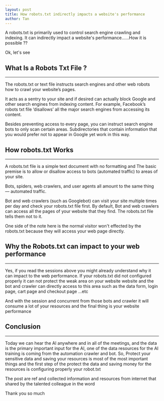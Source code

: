 ```yaml
---
layout: post
title: How robots.txt indirectly impacts a website's performance
author: Tan
---
```

A robots.txt is primarily used to control search engine crawling and indexing. It can indirectly impact a website's performance......How it is possible ??
 

Ok, let's see 

## What Is a Robots Txt File ? 
-----

The robots.txt or text file instructs search engines and other web robots how to crawl your website’s pages.

It acts as a sentry to your site and if desired can actually block Google and other search engines from indexing content. For example, Facebook’s robots txt file ‘disallows’ all the major search engines from accessing its content.

Besides preventing access to every page, you can instruct search engine bots to only scan certain areas. Subdirectories that contain information that you would prefer not to appear in Google yet work in this way.


##  How robots.txt Works
-----
A robots.txt file is a simple text document with no formatting and The basic premise is to allow or disallow access to bots (automated traffic) to areas of your site.

Bots, spiders, web crawlers, and user agents all amount to the same thing — automated traffic.

Bot and web crawlers (such as Googlebot) can visit your site multiple times per day and check your robots.txt file first. By default, Bot and web crawlers can access all the pages of your website that they find. The robots.txt file tells them not to it.

One side of the note here is the normal visitor won't effected by the robots.txt because they will access your web page directly.

##  Why the Robots.txt can impact to your web performance
-----

Yes, if you read the sessions above you might already understand why it can impact to the web performance. 
If your robots.txt did not configured properly it can not protect the weak area on your website website and the bot and crawler can directly access to this area such as the data form, login page, cart page and checkout page ...etc 

And with the session and concurrent from those bots and crawler it will consume a lot of your resources and the final thing is your website performance

##  Conclusion
-----

Today we can hear the AI anywhere and in all of the meetings, and the data is the primary important input for the AI, one of the data resources for the AI training is coming from the automation crawler and bot. So, Protect your sensitive data and saving your resources is most of the most important things and the first step of the protect the data and saving money for the resources is configuring properly your robot.txt  

The post are ref and collected information and resources from internet that shared by the talented colleague in the word

Thank you so much 

